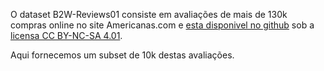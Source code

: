 O dataset B2W-Reviews01 consiste em avaliações de mais de 130k compras online no site Americanas.com e [esta disponivel no github](https://github.com/b2wdigital/b2w-reviews01) sob a [licensa CC BY-NC-SA 4.01](https://creativecommons.org/licenses/by-nc-sa/4.0/).

Aqui fornecemos um subset de 10k destas avaliações.
